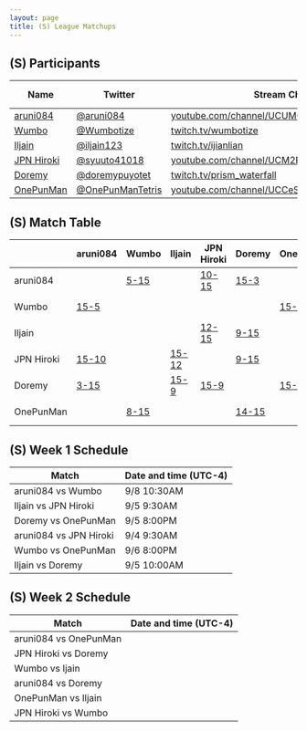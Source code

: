 ```yaml
---
layout: page
title: (S) League Matchups
---
```


## (S) Participants ##

<table>
  <thead>
    <tr>
      <th>Name</th>
      <th>Twitter</th>
      <th>Stream Channel</th>
	  <th>Sprint Time</th>
	  <th>Rating</th>
    </tr>
  </thead>
  <tbody>
    <tr>
      <td><a href="https://steamcommunity.com/profiles/76561198293462529/">aruni084</a></td>
      <td><a href="https://twitter.com/aruni084">@aruni084</a></td>
      <td><a href="https://www.youtube.com/channel/UCUMQUo-IkhoBvL2_QIayHLQ">youtube.com/channel/UCUMQUo-IkhoBvL2_QIayHLQ</a></td>
      <td>37</td>
      <td>15000</td>
    </tr>
    <tr>
      <td><a href="https://steamcommunity.com/profiles/76561198265058335/">Wumbo</a></td>
      <td><a href="https://twitter.com/Wumbotize">@Wumbotize</a></td>
      <td><a href="https://www.twitch.tv/wumbotize">twitch.tv/wumbotize</a></td>
      <td>38</td>
      <td>50000</td>
    </tr>
    <tr>
      <td><a href="https://steamcommunity.com/profiles/76561198370403800/">Iljain</a></td>
      <td><a href="https://twitter.com/iljain123">@iljain123</a></td>
      <td><a href="https://www.twitch.tv/ijianlian">twitch.tv/ijianlian</a></td>
      <td>46</td>
      <td>18000</td>
    </tr>
    <tr>
      <td><a href="https://steamcommunity.com/profiles/76561198812292527/">JPN Hiroki</a></td>
      <td><a href="https://twitter.com/syuuto41018">@syuuto41018</a></td>
      <td><a href="https://www.youtube.com/channel/UCM2REfYwxv3yaKhc4aMbEyg">youtube.com/channel/UCM2REfYwxv3yaKhc4aMbEyg</a></td>
      <td>-</td>
      <td>-</td>
    </tr>
    <tr>
      <td><a href="https://steamcommunity.com/id/doorenemy/">Doremy</a></td>
      <td><a href="https://twitter.com/doremypuyotet">@doremypuyotet</a></td>
      <td><a href="https://www.twitch.tv/prism_waterfall">twitch.tv/prism_waterfall</a></td>
      <td>38.96</td>
      <td>23383</td>
    </tr>
    <tr>
      <td><a href="https://steamcommunity.com/id/allspecifiedurlsarealreadyinuse">OnePunMan</a></td>
      <td><a href="https://twitter.com/OnePunManTetris">@OnePunManTetris</a></td>
      <td><a href="https://www.youtube.com/channel/UCCeSjd7DLJJKxJXf4vEzdzA">youtube.com/channel/UCCeSjd7DLJJKxJXf4vEzdzA</a></td>
      <td>45.9</td>
      <td>11000</td>
    </tr>
  </tbody>
</table>

## (S) Match Table ##

<table>
  <thead>
    <tr>
      <th> </th>
      <th>aruni084</th>
      <th>Wumbo</th>
      <th>Iljain</th>
      <th>JPN Hiroki</th>
      <th>Doremy</th>
      <th>OnePunMan</th>
      <th>W-L</th>
      <th>Pt. Diff</th>
    </tr>
  </thead>
  <tbody>
    <tr>
      <td>aruni084</td>
      <td> </td> <!--aruni084-->
      <td><a href="https://www.youtube.com/watch?v=qKYK9_kb6WY">5-15</a></td> <!--Wumbo-->
      <td> </td> <!--Iljain-->
      <td><a href="https://www.youtube.com/watch?v=iydY_hdv6ew">10-15</a></td> <!--JPN Hiroki-->
      <td><a href="https://www.youtube.com/watch?v=z7lDjx8Fq88">15-3</a></td> <!--Doremy-->
      <td> </td> <!--OnePunMan-->
      <td>1-2</td>
      <td>-3</td>
    </tr>
    <tr>
      <td>Wumbo</td>
      <td><a href="https://www.youtube.com/watch?v=qotFvwWxxVA">15-5</a></td> <!--aruni084-->
      <td> </td> <!--Wumbo-->
      <td> </td> <!--Iljain-->
      <td> </td> <!--JPN Hiroki-->
      <td> </td> <!--Doremy-->
      <td><a href="https://www.youtube.com/watch?v=1Y2pgxU9J_o">15-8</a></td> <!--OnePunMan-->
      <td>2-0</td>
      <td>+17</td>
    </tr>
    <tr>
      <td>Iljain</td>
      <td> </td> <!--aruni084-->
      <td> </td> <!--Wumbo-->
      <td> </td> <!--Iljain-->
      <td><a href="https://www.youtube.com/watch?v=dbaLugnvI_o">12-15</a></td> <!--JPN Hiroki-->
      <td><a href="https://www.twitch.tv/videos/306206040">9-15</a></td> <!--Doremy-->
      <td> </td> <!--OnePunMan-->
      <td>0-2</td>
      <td>-9</td>
    </tr>
    <tr>
      <td>JPN Hiroki</td>
      <td><a href="https://www.youtube.com/watch?v=8GlOelO5wN4">15-10</a></td> <!--aruni084-->
      <td> </td> <!--Wumbo-->
      <td><a href="https://www.youtube.com/watch?v=dbaLugnvI_o">15-12</a></td> <!--Iljain-->
      <td> </td> <!--JPN Hiroki-->
      <td><a href="https://www.youtube.com/watch?v=KD-vkt7uQIE">9-15</a></td> <!--Doremy-->
      <td> </td> <!--OnePunMan-->
      <td>2-1</td>
      <td>+2</td>
    </tr>
    <tr>
      <td>Doremy</td>
      <td><a href="https://www.youtube.com/watch?v=z7lDjx8Fq88">3-15</a></td> <!--aruni084-->
      <td> </td> <!--Wumbo-->
      <td><a href="https://www.twitch.tv/videos/306206040">15-9</a></td> <!--Iljain-->
      <td><a href="https://www.twitch.tv/videos/308329179">15-9</a></td> <!--JPN Hiroki-->
      <td> </td> <!--Doremy-->
      <td><a href="https://www.twitch.tv/videos/306412978">15-14</a></td> <!--OnePunMan-->
      <td>3-1</td>
      <td>+1</td>
    </tr>
    <tr>
      <td>OnePunMan</td>
      <td> </td> <!--aruni084-->
      <td><a href="https://www.youtube.com/watch?v=0PKaTpgU1Bw">8-15</a></td> <!--Wumbo-->
      <td> </td> <!--Iljain-->
      <td> </td> <!--JPN Hiroki-->
      <td><a href="https://www.youtube.com/watch?v=W0ncq8kvqMw">14-15</a></td> <!--Doremy-->
      <td> </td> <!--OnePunMan-->
      <td>0-2</td>
      <td>-8</td>
    </tr>
  </tbody>
</table>

## (S) Week 1 Schedule ##

<table>
  <thead>
    <tr>
      <th>Match</th>
      <th>Date and time (UTC-4)</th>
    </tr>
  </thead>
  <tbody>
    <tr>
      <td>aruni084 vs Wumbo</td>
      <td>9/8 10:30AM</td>
    </tr>
    <tr>
      <td>Iljain vs JPN Hiroki</td>
      <td>9/5 9:30AM</td>
    </tr>
    <tr>
      <td>Doremy vs OnePunMan</td>
      <td>9/5 8:00PM</td>
    </tr>
    <tr>
      <td>aruni084 vs JPN Hiroki</td>
      <td>9/4 9:30AM</td>
    </tr>
    <tr>
      <td>Wumbo vs OnePunMan</td>
      <td>9/6 8:00PM</td>
    </tr>
    <tr>
      <td>Iljain vs Doremy</td>
      <td>9/5 10:00AM</td>
    </tr>
  </tbody>
</table>

## (S) Week 2 Schedule ##

<table>
  <thead>
    <tr>
      <th>Match</th>
      <th>Date and time (UTC-4)</th>
    </tr>
  </thead>
  <tbody>
    <tr>
      <td>aruni084 vs OnePunMan</td>
      <td></td>
    </tr>
    <tr>
      <td>JPN Hiroki vs Doremy</td>
      <td></td>
    </tr>
    <tr>
      <td>Wumbo vs Ijain</td>
      <td></td>
    </tr>
    <tr>
      <td>aruni084 vs Doremy</td>
      <td></td>
    </tr>
    <tr>
      <td>OnePunMan vs Iljain</td>
      <td></td>
    </tr>
    <tr>
      <td>JPN Hiroki vs Wumbo</td>
      <td></td>
    </tr>
  </tbody>
</table>
